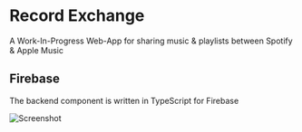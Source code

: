 # Record Exchange
A Work-In-Progress Web-App for sharing music & playlists between Spotify & Apple Music

## Firebase
The backend component is written in TypeScript for Firebase

![Screenshot](https://github.com/BartonDev/RecordExchange_Firebase/blob/master/RXScreenshot.png)
